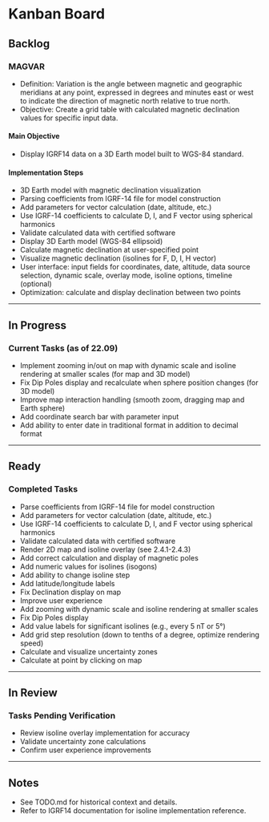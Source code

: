# Kanban Board

## Backlog

### MAGVAR
- Definition: Variation is the angle between magnetic and geographic meridians at any point, expressed in degrees and minutes east or west to indicate the direction of magnetic north relative to true north.
- Objective: Create a grid table with calculated magnetic declination values for specific input data.

#### Main Objective
- Display IGRF14 data on a 3D Earth model built to WGS-84 standard.

#### Implementation Steps
- 3D Earth model with magnetic declination visualization
- Parsing coefficients from IGRF-14 file for model construction
- Add parameters for vector calculation (date, altitude, etc.)
- Use IGRF-14 coefficients to calculate D, I, and F vector using spherical harmonics
- Validate calculated data with certified software
- Display 3D Earth model (WGS-84 ellipsoid)
- Calculate magnetic declination at user-specified point
- Visualize magnetic declination (isolines for F, D, I, H vector)
- User interface: input fields for coordinates, date, altitude, data source selection, dynamic scale, overlay mode, isoline options, timeline (optional)
- Optimization: calculate and display declination between two points

---

## In Progress

### Current Tasks (as of 22.09)
- Implement zooming in/out on map with dynamic scale and isoline rendering at smaller scales (for map and 3D model)
- Fix Dip Poles display and recalculate when sphere position changes (for 3D model)
- Improve map interaction handling (smooth zoom, dragging map and Earth sphere)
- Add coordinate search bar with parameter input
- Add ability to enter date in traditional format in addition to decimal format

---

## Ready

### Completed Tasks
- Parse coefficients from IGRF-14 file for model construction
- Add parameters for vector calculation (date, altitude, etc.)
- Use IGRF-14 coefficients to calculate D, I, and F vector using spherical harmonics
- Validate calculated data with certified software
- Render 2D map and isoline overlay (see 2.4.1-2.4.3)
- Add correct calculation and display of magnetic poles
- Add numeric values for isolines (isogons)
- Add ability to change isoline step
- Add latitude/longitude labels
- Fix Declination display on map
- Improve user experience
- Add zooming with dynamic scale and isoline rendering at smaller scales
- Fix Dip Poles display
- Add value labels for significant isolines (e.g., every 5 nT or 5°)
- Add grid step resolution (down to tenths of a degree, optimize rendering speed)
- Calculate and visualize uncertainty zones
- Calculate at point by clicking on map

---

## In Review

### Tasks Pending Verification
- Review isoline overlay implementation for accuracy
- Validate uncertainty zone calculations
- Confirm user experience improvements

---

## Notes
- See TODO.md for historical context and details.
- Refer to IGRF14 documentation for isoline implementation reference.
